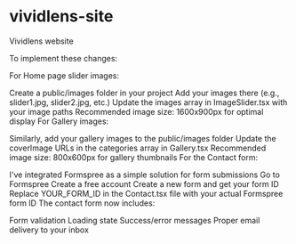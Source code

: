 # vividlens-site
Vividlens website


To implement these changes:

For Home page slider images:

Create a public/images folder in your project
Add your images there (e.g., slider1.jpg, slider2.jpg, etc.)
Update the images array in ImageSlider.tsx with your image paths
Recommended image size: 1600x900px for optimal display
For Gallery images:

Similarly, add your gallery images to the public/images folder
Update the coverImage URLs in the categories array in Gallery.tsx
Recommended image size: 800x600px for gallery thumbnails
For the Contact form:

I've integrated Formspree as a simple solution for form submissions
Go to Formspree
Create a free account
Create a new form and get your form ID
Replace YOUR_FORM_ID in the Contact.tsx file with your actual Formspree form ID
The contact form now includes:

Form validation
Loading state
Success/error messages
Proper email delivery to your inbox